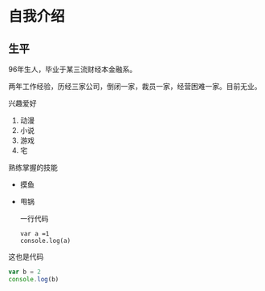 # 自我介绍
## 生平
96年生人，毕业于某三流财经本金融系。

两年工作经验，历经三家公司，倒闭一家，裁员一家，经营困难一家。目前无业。

兴趣爱好
1. 动漫
2. 小说
3. 游戏
4. 宅

熟练掌握的技能
* 摸鱼
* 甩锅
  
  一行代码

      var a =1
      console.log(a)

这也是代码

```javascript
var b = 2
console.log(b)
```
